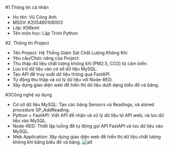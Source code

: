 #1.Thông tin cá nhân
- Họ tên: Vũ Công Anh
- MSSV: K205480106003
- Lớp: K56kmt
- Tên môn học: Lập Trình Python

 #2. Thông tin Project
- Tên Project: Hệ Thống Giám Sát Chất Lượng Không Khí
- Yêu cầu/Chức năng của Project:
- Thu thập dữ liệu chất lượng không khí (PM2.5, CO2) từ cảm biến.
- Lưu trữ dữ liệu vào cơ sở dữ liệu MySQL.
- Tạo API để truy xuất dữ liệu thông qua FastAPI.
- Tự động thu thập và xử lý dữ liệu với Node-RED.
- Xây dựng giao diện web để hiển thị dữ liệu dưới dạng biểu đồ và bảng.

#3Công nghệ sự dụng
- Cơ sở dữ liệu MySQL: Tạo các bảng Sensors và Readings, và stored procedure SP_AddReading.
- Python + FastAPI: Viết API để nhận và xử lý dữ liệu từ API web, và lưu dữ liệu vào MySQL.
- Node-RED: Thiết lập luồng để tự động gọi API FastAPI và lưu dữ liệu vào MySQL.
- Web Application: Xây dựng giao diện web để hiển thị dữ liệu chất lượng không khí bằng biểu đồ và bảng.
![alt](file:///C:/Users/chinh/Downloads/1.png)

